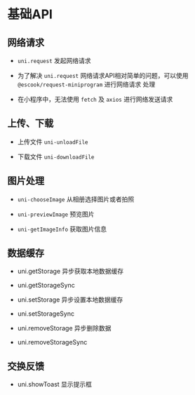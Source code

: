 # 基础API

## 网络请求

+ `uni.request` 发起网络请求

+ 为了解决 `uni.request` 网络请求API相对简单的问题，可以使用 `@escook/request-miniprogram` 进行网络请求 处理

+ 在小程序中，无法使用 `fetch` 及 `axios` 进行网络发送请求

## 上传、下载

+ 上传文件 `uni-unloadFile`

+ 下载文件 `uni-downloadFile`

## 图片处理

+ `uni-chooseImage` 从相册选择图片或者拍照

+ `uni-previewImage` 预览图片

+ `uni-getImageInfo` 获取图片信息

## 数据缓存

+ uni.getStorage 异步获取本地数据缓存

+ uni.getStorageSync

+ uni.setStorage 异步设置本地数据缓存

+ uni.setStorageSync

+ uni.removeStorage 异步删除数据

+ uni.removeStorageSync

## 交换反馈

+ uni.showToast 显示提示框

